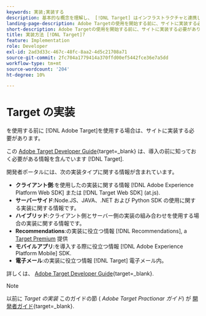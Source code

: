 ```yaml
---
keywords: 実装;実装する
description: 基本的な概念を理解し、 [!DNL Target] はインフラストラクチャと連携し、訪問者の追跡方法を理解します。
landing-page-description: Adobe Targetの使用を開始する前に、サイトに実装する必要があります。
short-description: Adobe Targetの使用を開始する前に、サイトに実装する必要があります。
title: 実装方法 [!DNL Target]?
feature: Implementation
role: Developer
exl-id: 2ad3d33c-467c-48fc-8aa2-4d5c21708a71
source-git-commit: 2fc704a1779414a370ffd00ef5442fce36e7a5dd
workflow-type: tm+mt
source-wordcount: '204'
ht-degree: 10%

---
```


# Target の実装

を使用する前に [!DNL Adobe Target]を使用する場合は、サイトに実装する必要があります。

この [Adobe Target Developer Guide](https://experienceleague.adobe.com/docs/target-dev/developer/overview.html?lang=ja){target=_blank} は、導入の前に知っておく必要がある情報を含んでいます [!DNL Target].

開発者ポータルには、次の実装タイプに関する情報が含まれています。

* **クライアント側**:を使用したの実装に関する情報 [!DNL Adobe Experience Platform Web SDK] または [!DNL Target Web SDK] (at.js).
* **サーバーサイド**:Node.JS、JAVA、.NET および Python SDK の使用に関する実装に関する情報です。
* **ハイブリッド**:クライアント側とサーバー側の実装の組み合わせを使用する場合の実装に関する情報です。
* **Recommendations**:の実装に役立つ情報 [!DNL Recommendations], a [Target Premium](/help/main/c-intro/intro.md#premium) 提供
* **モバイルアプリ**:を導入する際に役立つ情報 [!DNL Adobe Experience Platform Mobile] SDK.
* **電子メール**:の実装に役立つ情報 [!DNL Target] 電子メール内。

詳しくは、 [Adobe Target Developer Guide](https://experienceleague.adobe.com/docs/target-dev/developer/overview.html?lang=ja){target=_blank}.

>[!NOTE]
>
>以前に *Target の実装* このガイドの節 ( *Adobe Target Practionar ガイド*) が [開発者ガイド](https://experienceleague.adobe.com/docs/target-dev/developer/overview.html?lang=ja){target=_blank}.




